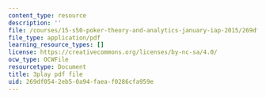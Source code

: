 ```yaml
---
content_type: resource
description: ''
file: /courses/15-s50-poker-theory-and-analytics-january-iap-2015/269df0542eb50a94faeaf0286cfa959e_kn92WXcKr0M.pdf
file_type: application/pdf
learning_resource_types: []
license: https://creativecommons.org/licenses/by-nc-sa/4.0/
ocw_type: OCWFile
resourcetype: Document
title: 3play pdf file
uid: 269df054-2eb5-0a94-faea-f0286cfa959e
---
```

